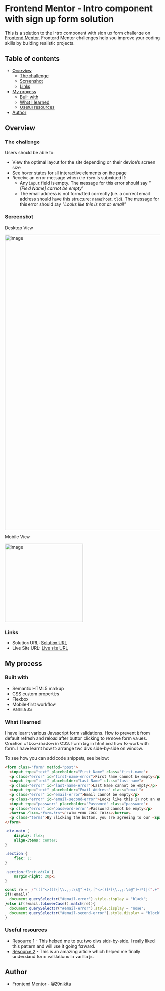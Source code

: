 # Frontend Mentor - Intro component with sign up form solution

This is a solution to the [Intro component with sign up form challenge on Frontend Mentor](https://www.frontendmentor.io/challenges/intro-component-with-signup-form-5cf91bd49edda32581d28fd1). Frontend Mentor challenges help you improve your coding skills by building realistic projects. 

## Table of contents

- [Overview](#overview)
  - [The challenge](#the-challenge)
  - [Screenshot](#screenshot)
  - [Links](#links)
- [My process](#my-process)
  - [Built with](#built-with)
  - [What I learned](#what-i-learned)
  - [Useful resources](#useful-resources)
- [Author](#author)

## Overview

### The challenge

Users should be able to:

- View the optimal layout for the site depending on their device's screen size
- See hover states for all interactive elements on the page
- Receive an error message when the `form` is submitted if:
  - Any `input` field is empty. The message for this error should say *"[Field Name] cannot be empty"*
  - The email address is not formatted correctly (i.e. a correct email address should have this structure: `name@host.tld`). The message for this error should say *"Looks like this is not an email"*

### Screenshot

Desktop View

<img width="958" alt="image" src="https://user-images.githubusercontent.com/71252906/224493790-fbd9513a-e285-4ad7-a821-90597fd247ef.png">

Mobile View

<img width="254" alt="image" src="https://user-images.githubusercontent.com/71252906/224493865-aadb26c0-2780-4aa5-b163-f77879e4c09a.png">

### Links

- Solution URL: [Solution URL](https://github.com/29nikita/signup-form)
- Live Site URL: [Live site URL](https://nikita-signup-form.netlify.app/)

## My process

### Built with

- Semantic HTML5 markup
- CSS custom properties
- Flexbox
- Mobile-first workflow
- Vanilla JS

### What I learned
I have learnt various Javascript form validations. How to prevent it from default refresh and reload after button clicking to remove form values. Creation of box-shadow in CSS. Form tag in html and how to work with form. I have learnt how to arrange two divs side-by-side on window.

To see how you can add code snippets, see below:

```html
<form class="form" method="post">
  <input type="text" placeholder="First Name" class="first-name">
  <p class="error" id="first-name-error">First Name cannot be empty</p>
  <input type="text" placeholder="Last Name" class="last-name">
  <p class="error" id="last-name-error">Last Name cannot be empty</p>
  <input type="text" placeholder="Email Address" class="email">
  <p class="error" id="email-error">Email cannot be empty</p>
  <p class="error" id="email-second-error">Looks like this is not an email</p>
  <input type="password" placeholder="Password" class="password">
  <p class="error" id="password-error">Password cannot be empty</p>
  <button class="form-btn">CLAIM YOUR FREE TRIAL</button>
  <p class="terms">By clicking the button, you are agreeing to our <span style="color: hsl(0, 100%, 74%); font-weight: 700;">Terms and Services</span></p>
</form>
```
```css
.div-main {
    display: flex;
    align-items: center;
}

.section {
    flex: 1;
}

.section:first-child {
    margin-right: 20px;
}

```
```js
const re =  /^(([^<>()[\]\\.,;:\s@"]+(\.[^<>()[\]\\.,;:\s@"]+)*)|(".+"))@((\[[0-9]{1,3}\.[0-9]{1,3}\.[0-9]{1,3}\.[0-9]{1,3}\])|(([a-zA-Z\-0-9]+\.)+[a-zA-Z]{2,}))$/;
if(!email){
  document.querySelector("#email-error").style.display = "block";
}else if(!email.toLowerCase().match(re)){
  document.querySelector("#email-error").style.display = "none";
  document.querySelector("#email-second-error").style.display = "block";
}
```

### Useful resources

- [Resource 1](https://stackoverflow.com/) - This helped me to put two divs side-by-side. I really liked this pattern and will use it going forward.
- [Resource 2](https://developer.mozilla.org/) - This is an amazing article which helped me finally understand form validations in vanilla js.

## Author

- Frontend Mentor - [@29nikita](https://www.frontendmentor.io/profile/29nikita)
